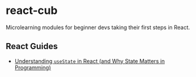 # react-cub
Microlearning modules for beginner devs taking their first steps in React.

## React Guides
- [Understanding `useState` in React (and Why State Matters in Programming)](micromodules/manage-state.md)

